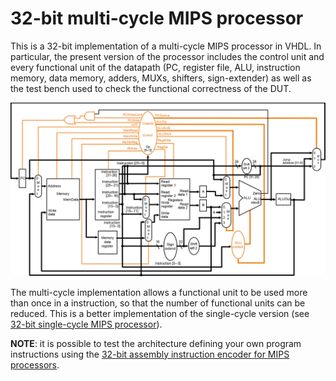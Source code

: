 # 32-bit multi-cycle MIPS processor

This is a 32-bit implementation of a multi-cycle MIPS processor in VHDL.
In particular, the present version of the processor includes the control unit and every functional unit of the datapath (PC, register file, ALU, instruction memory, data memory, adders, MUXs, shifters, sign-extender) as well as the test bench used to check the functional correctness of the DUT.

<p align="center"><img src="./MIPS32_multi-cycle_diagram.png" width="700px"></img><p>

The multi-cycle implementation allows a functional unit to be used more than once in a instruction, so that the number of functional units can be reduced.
This is a better implementation of the single-cycle version (see [32-bit single-cycle MIPS processor](https://github.com/david-palma/MIPS-32bit/tree/master/MIPS32_single_cycle)).

**NOTE**: it is possible to test the architecture defining your own program instructions using the [32-bit assembly instruction encoder for MIPS processors](https://github.com/david-palma/MIPS-32bit_encoder).

